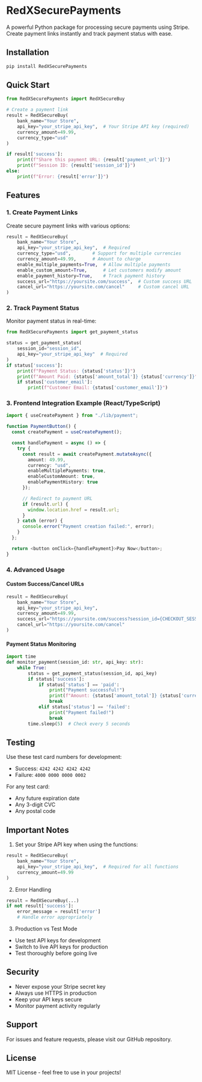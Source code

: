 # RedXSecurePayments

A powerful Python package for processing secure payments using Stripe. Create payment links instantly and track payment status with ease.

## Installation

```bash
pip install RedXSecurePayments
```

## Quick Start

```python
from RedXSecurePayments import RedXSecureBuy

# Create a payment link
result = RedXSecureBuy(
    bank_name="Your Store",
    api_key="your_stripe_api_key",  # Your Stripe API key (required)
    currency_amount=49.99,
    currency_type="usd"
)

if result['success']:
    print(f"Share this payment URL: {result['payment_url']}")
    print(f"Session ID: {result['session_id']}")
else:
    print(f"Error: {result['error']}")
```

## Features

### 1. Create Payment Links
Create secure payment links with various options:
```python
result = RedXSecureBuy(
    bank_name="Your Store",
    api_key="your_stripe_api_key",  # Required
    currency_type="usd",        # Support for multiple currencies
    currency_amount=49.99,      # Amount to charge
    enable_multiple_payments=True,  # Allow multiple payments
    enable_custom_amount=True,      # Let customers modify amount
    enable_payment_history=True,    # Track payment history
    success_url="https://yoursite.com/success",  # Custom success URL
    cancel_url="https://yoursite.com/cancel"     # Custom cancel URL
)
```

### 2. Track Payment Status
Monitor payment status in real-time:
```python
from RedXSecurePayments import get_payment_status

status = get_payment_status(
    session_id="session_id",
    api_key="your_stripe_api_key"  # Required
)
if status['success']:
    print(f"Payment Status: {status['status']}")
    print(f"Amount Paid: {status['amount_total']} {status['currency']}")
    if status['customer_email']:
        print(f"Customer Email: {status['customer_email']}")
```

### 3. Frontend Integration Example (React/TypeScript)
```typescript
import { useCreatePayment } from "./lib/payment";

function PaymentButton() {
  const createPayment = useCreatePayment();

  const handlePayment = async () => {
    try {
      const result = await createPayment.mutateAsync({
        amount: 49.99,
        currency: "usd",
        enableMultiplePayments: true,
        enableCustomAmount: true,
        enablePaymentHistory: true
      });

      // Redirect to payment URL
      if (result.url) {
        window.location.href = result.url;
      }
    } catch (error) {
      console.error("Payment creation failed:", error);
    }
  };

  return <button onClick={handlePayment}>Pay Now</button>;
}
```

### 4. Advanced Usage

#### Custom Success/Cancel URLs
```python
result = RedXSecureBuy(
    bank_name="Your Store",
    api_key="your_stripe_api_key",
    currency_amount=49.99,
    success_url="https://yoursite.com/success?session_id={CHECKOUT_SESSION_ID}",
    cancel_url="https://yoursite.com/cancel"
)
```

#### Payment Status Monitoring
```python
import time
def monitor_payment(session_id: str, api_key: str):
    while True:
        status = get_payment_status(session_id, api_key)
        if status['success']:
            if status['status'] == 'paid':
                print("Payment successful!")
                print(f"Amount: {status['amount_total']} {status['currency']}")
                break
            elif status['status'] == 'failed':
                print("Payment failed!")
                break
        time.sleep(5)  # Check every 5 seconds
```

## Testing

Use these test card numbers for development:
- Success: `4242 4242 4242 4242`
- Failure: `4000 0000 0000 0002`

For any test card:
- Any future expiration date
- Any 3-digit CVC
- Any postal code

## Important Notes

1. Set your Stripe API key when using the functions:
```python
result = RedXSecureBuy(
    bank_name="Your Store",
    api_key="your_stripe_api_key",  # Required for all functions
    currency_amount=49.99
)
```

2. Error Handling
```python
result = RedXSecureBuy(...)
if not result['success']:
    error_message = result['error']
    # Handle error appropriately
```

3. Production vs Test Mode
- Use test API keys for development
- Switch to live API keys for production
- Test thoroughly before going live

## Security

- Never expose your Stripe secret key
- Always use HTTPS in production
- Keep your API keys secure
- Monitor payment activity regularly

## Support

For issues and feature requests, please visit our GitHub repository.

## License

MIT License - feel free to use in your projects!
